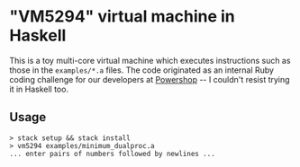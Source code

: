 # "VM5294" virtual machine in Haskell

This is a toy multi-core virtual machine which executes instructions
such as those in the `examples/*.a` files. The code originated as an
internal Ruby coding challenge for our developers at
[Powershop](http://www.powershop.com/culture/) -- I couldn't resist
trying it in Haskell too.

## Usage

```
> stack setup && stack install
> vm5294 examples/minimum_dualproc.a
... enter pairs of numbers followed by newlines ...
```
